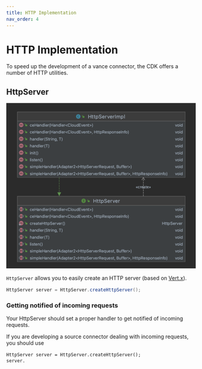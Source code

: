 ```yaml
---
title: HTTP Implementation
nav_order: 4
---
```


# HTTP Implementation

To speed up the development of a vance connector, the CDK offers a number of HTTP utilities.

## HttpServer

![httpserver](images/httpserver.png)

`HttpServer` allows you to easily create an HTTP server (based on [Vert.x]). 

```java
HttpServer server = HttpServer.createHttpServer();
```

### Getting notified of incoming requests

Your HttpServer should set a proper handler to get notified of incoming requests.

If you are developing a source connector dealing with incoming requests, you should use

```
HttpServer server = HttpServer.createHttpServer();
server.
```

[Vert.x]: https://vertx.io/